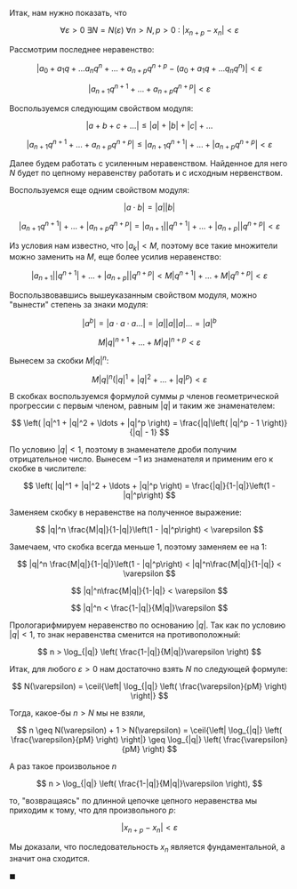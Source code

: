 Итак, нам нужно показать, что

$$ \forall \varepsilon > 0 \ \exists N = N(\varepsilon) \ \forall n > N, p > 0 \ : \ |x_{n+p} - x_n| < \varepsilon $$

Рассмотрим последнее неравенство:

$$ |a_0+a_1q + \ldots a_nq^n + \ldots + a_{n+p}q^{n+p} - (a_0 + a_1q + \ldots q_nq^n)| < \varepsilon $$

$$ |a_{n+1}q^{n+1} + \ldots + a_{n+p}q^{n+p}| < \varepsilon $$

Воспользуемся следующим свойством модуля:

$$ |a + b + c + \ldots| \leq |a| + |b| + |c| + \ldots $$

$$ |a_{n+1}q^{n+1} + \ldots + a_{n+p}q^{n+p}| \leq |a_{n+1}q^{n+1}| + \ldots + |a_{n+p}q^{n+p}| < \varepsilon $$

Далее будем работать с усиленным неравенством. Найденное для него $N$ будет по цепному неравенству работать и с исходным нервенством.

Воспользуемся еще одним свойством модуля:

$$ |a\cdot b| = |a||b| $$

$$ |a_{n+1}q^{n+1}| + \ldots + |a_{n+p}q^{n+p}| = |a_{n+1}||q^{n+1}| + \ldots + |a_{n+p}||q^{n+p}| < \varepsilon $$

Из условия нам известно, что $|a_k| < M$, поэтому все такие множители можно заменить на $M$, еще более усилив неравенство:

$$ |a_{n+1}||q^{n+1}| + \ldots + |a_{n+p}||q^{n+p}| < M|q^{n+1}| + \ldots + M|q^{n+p}| < \varepsilon $$

Воспользвовавшись вышеуказанным свойством модуля, можно "вынести" степень за знаки модуля:

$$ |a^b| = |a\cdot a\cdot a\ldots| = |a||a||a|\ldots = |a|^b $$

$$ M|q|^{n+1} + \ldots + M|q|^{n+p} < \varepsilon $$

Вынесем за скобки $M|q|^n$:

$$ M|q|^n\left( |q|^1 + |q|^2 + \ldots + |q|^p \right) < \varepsilon $$

В скобках воспользуемся формулой суммы $p$ членов геометрической прогрессии с первым членом, равным $|q|$ и таким же знаменателем:

$$ \left( |q|^1 + |q|^2 + \ldots + |q|^p \right) = \frac{|q|\left( |q|^p - 1 \right)}{|q| - 1} $$ 

По условию $|q| < 1$, поэтому в знаменателе дроби получим отрицательное число. Вынесем $-1$ из знаменателя и применим его к скобке в числителе:

$$ \left( |q|^1 + |q|^2 + \ldots + |q|^p \right) = \frac{|q|}{1-|q|}\left(1 - |q|^p\right) $$

Заменяем скобку в неравенстве на полученное выражение:

$$ |q|^n \frac{M|q|}{1-|q|}\left(1 - |q|^p\right) < \varepsilon $$

Замечаем, что скобка всегда меньше $1$, поэтому заменяем ее на $1$:

$$ |q|^n \frac{M|q|}{1-|q|}\left(1 - |q|^p\right) < |q|^n\frac{M|q|}{1-|q|} < \varepsilon $$

$$ |q|^n\frac{M|q|}{1-|q|} < \varepsilon $$

$$ |q|^n < \frac{1-|q|}{M|q|}\varepsilon $$

Прологарифмируем неравенство по основанию $|q|$. Так как по условию $|q| < 1$, то знак неравенства сменится на противоположный:

$$ n > \log_{|q|} \left( \frac{1-|q|}{M|q|}\varepsilon \right) $$

Итак, для любого $\varepsilon > 0$ нам достаточно взять $N$ по следующей формуле:

$$ N(\varepsilon) = \ceil{\left| \log_{|q|} \left( \frac{\varepsilon}{pM} \right) \right|} $$

Тогда, какое-бы $n>N$ мы не взяли,

$$ n \geq N(\varepsilon) + 1 > N(\varepsilon) = \ceil{\left| \log_{|q|} \left( \frac{\varepsilon}{pM} \right) \right|} \geq \log_{|q|} \left( \frac{\varepsilon}{pM} \right) $$

А раз такое произвольное $n$

$$ n > \log_{|q|} \left( \frac{1-|q|}{M|q|}\varepsilon \right), $$

то, "возвращаясь" по длинной цепочке цепного неравенства мы приходим к тому, что для произвольного $p$:

$$ |x_{n+p} - x_n| < \varepsilon $$

Мы доказали, что последовательность $x_n$ является фундаментальной, а значит она сходится.

$\blacksquare$